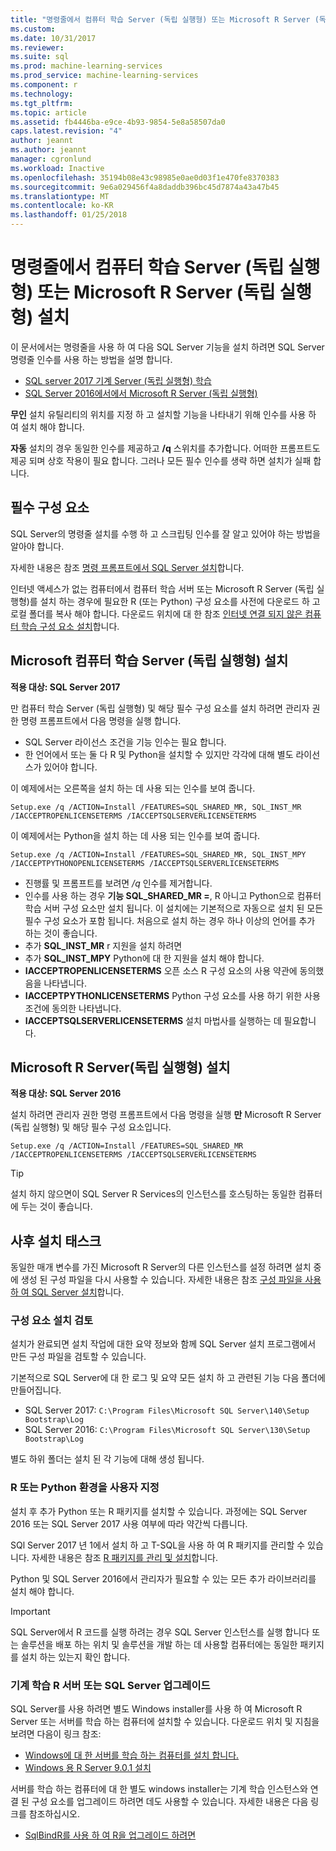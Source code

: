 ```yaml
---
title: "명령줄에서 컴퓨터 학습 Server (독립 실행형) 또는 Microsoft R Server (독립 실행형) 설치 | Microsoft Docs"
ms.custom: 
ms.date: 10/31/2017
ms.reviewer: 
ms.suite: sql
ms.prod: machine-learning-services
ms.prod_service: machine-learning-services
ms.component: r
ms.technology: 
ms.tgt_pltfrm: 
ms.topic: article
ms.assetid: fb4446ba-e9ce-4b93-9854-5e8a58507da0
caps.latest.revision: "4"
author: jeannt
ms.author: jeannt
manager: cgronlund
ms.workload: Inactive
ms.openlocfilehash: 35194b08e43c98985e0ae0d03f1e470fe8370383
ms.sourcegitcommit: 9e6a029456f4a8daddb396bc45d7874a43a47b45
ms.translationtype: MT
ms.contentlocale: ko-KR
ms.lasthandoff: 01/25/2018
---
```

# <a name="install-machine-learning-server-standalone-or-microsoft-r-server-standalone-from-the-command-line"></a>명령줄에서 컴퓨터 학습 Server (독립 실행형) 또는 Microsoft R Server (독립 실행형) 설치

이 문서에서는 명령줄을 사용 하 여 다음 SQL Server 기능을 설치 하려면 SQL Server 명령줄 인수를 사용 하는 방법을 설명 합니다.

+ [SQL server 2017 기계 Server (독립 실행형) 학습](#bkmk_mls2017) 
+ [SQL Server 2016에서에서 Microsoft R Server (독립 실행형)](#bkmk_mrs2016)

**무인** 설치 유틸리티의 위치를 지정 하 고 설치할 기능을 나타내기 위해 인수를 사용 하 여 설치 해야 합니다.

**자동** 설치의 경우 동일한 인수를 제공하고 **/q** 스위치를 추가합니다. 어떠한 프롬프트도 제공 되며 상호 작용이 필요 합니다. 그러나 모든 필수 인수를 생략 하면 설치가 실패 합니다.

## <a name="prerequisites"></a>필수 구성 요소

SQL Server의 명령줄 설치를 수행 하 고 스크립팅 인수를 잘 알고 있어야 하는 방법을 알아야 합니다.

자세한 내용은 참조 [명령 프롬프트에서 SQL Server 설치](../../database-engine/install-windows/install-sql-server-from-the-command-prompt.md)합니다.

인터넷 액세스가 없는 컴퓨터에서 컴퓨터 학습 서버 또는 Microsoft R Server (독립 실행형)를 설치 하는 경우에 필요한 R (또는 Python) 구성 요소를 사전에 다운로드 하 고 로컬 폴더를 복사 해야 합니다. 다운로드 위치에 대 한 참조 [인터넷 연결 되지 않은 컴퓨터 학습 구성 요소 설치](installing-ml-components-without-internet-access.md)합니다.


## <a name="bkmk_mls2017"></a>Microsoft 컴퓨터 학습 Server (독립 실행형) 설치

**적용 대상: SQL Server 2017**

만 컴퓨터 학습 Server (독립 실행형) 및 해당 필수 구성 요소를 설치 하려면 관리자 권한 명령 프롬프트에서 다음 명령을 실행 합니다.

+ SQL Server 라이선스 조건을 기능 인수는 필요 합니다.
+ 한 언어에서 또는 둘 다 R 및 Python을 설치할 수 있지만 각각에 대해 별도 라이선스가 있어야 합니다.

이 예제에서는 오른쪽을 설치 하는 데 사용 되는 인수를 보여 줍니다.

```
Setup.exe /q /ACTION=Install /FEATURES=SQL_SHARED_MR, SQL_INST_MR  /IACCEPTROPENLICENSETERMS /IACCEPTSQLSERVERLICENSETERMS
```

이 예제에서는 Python을 설치 하는 데 사용 되는 인수를 보여 줍니다.

```
Setup.exe /q /ACTION=Install /FEATURES=SQL_SHARED_MR, SQL_INST_MPY  /IACCEPTPYTHONOPENLICENSETERMS /IACCEPTSQLSERVERLICENSETERMS
```

+ 진행률 및 프롬프트를 보려면 _/q_ 인수를 제거합니다.
+ 인수를 사용 하는 경우 **기능 SQL_SHARED_MR =**, R 아니고 Python으로 컴퓨터 학습 서버 구성 요소만 설치 됩니다. 이 설치에는 기본적으로 자동으로 설치 된 모든 필수 구성 요소가 포함 됩니다. 처음으로 설치 하는 경우 하나 이상의 언어를 추가 하는 것이 좋습니다.
+ 추가 **SQL_INST_MR** r 지원을 설치 하려면
+ 추가 **SQL_INST_MPY** Python에 대 한 지원을 설치 해야 합니다.
+ **IACCEPTROPENLICENSETERMS** 오픈 소스 R 구성 요소의 사용 약관에 동의했음을 나타냅니다.
+ **IACCEPTPYTHONLICENSETERMS** Python 구성 요소를 사용 하기 위한 사용 조건에 동의한 나타냅니다.
+ **IACCEPTSQLSERVERLICENSETERMS** 설치 마법사를 실행하는 데 필요합니다.


## <a name="bkmk_mrs2016"></a> Microsoft R Server(독립 실행형) 설치

**적용 대상: SQL Server 2016**

설치 하려면 관리자 권한 명령 프롬프트에서 다음 명령을 실행 **만** Microsoft R Server (독립 실행형) 및 해당 필수 구성 요소입니다. 

```
Setup.exe /q /ACTION=Install /FEATURES=SQL_SHARED_MR /IACCEPTROPENLICENSETERMS /IACCEPTSQLSERVERLICENSETERMS
```

> [!TIP]
> 설치 하지 않으면이 SQL Server R Services의 인스턴스를 호스팅하는 동일한 컴퓨터에 두는 것이 좋습니다.

## <a name="post-installation-tasks"></a>사후 설치 태스크

동일한 매개 변수를 가진 Microsoft R Server의 다른 인스턴스를 설정 하려면 설치 중에 생성 된 구성 파일을 다시 사용할 수 있습니다. 자세한 내용은 참조 [구성 파일을 사용 하 여 SQL Server 설치](../../database-engine/install-windows/install-sql-server-using-a-configuration-file.md)합니다.

### <a name="review-installed-components"></a>구성 요소 설치 검토

설치가 완료되면 설치 작업에 대한 요약 정보와 함께 SQL Server 설치 프로그램에서 만든 구성 파일을 검토할 수 있습니다.

기본적으로 SQL Server에 대 한 로그 및 요약 모든 설치 하 고 관련된 기능 다음 폴더에 만들어집니다.

+ SQL Server 2017: `C:\Program Files\Microsoft SQL Server\140\Setup Bootstrap\Log`
+ SQL Server 2016:  `C:\Program Files\Microsoft SQL Server\130\Setup Bootstrap\Log`

별도 하위 폴더는 설치 된 각 기능에 대해 생성 됩니다.

### <a name="customize-the-r-or-python-environment"></a>R 또는 Python 환경을 사용자 지정

설치 후 추가 Python 또는 R 패키지를 설치할 수 있습니다. 과정에는 SQL Server 2016 또는 SQL Server 2017 사용 여부에 따라 약간씩 다릅니다.

SQl Server 2017 년 1에서 설치 하 고 T-SQL을 사용 하 여 R 패키지를 관리할 수 있습니다. 자세한 내용은 참조 [R 패키지를 관리 및 설치](../r/install-additional-r-packages-on-sql-server.md)합니다.

Python 및 SQL Server 2016에서 관리자가 필요할 수 있는 모든 추가 라이브러리를 설치 해야 합니다.

> [!IMPORTANT]
> SQL Server에서 R 코드를 실행 하려는 경우 SQL Server 인스턴스를 실행 합니다 또는 솔루션을 배포 하는 위치 및 솔루션을 개발 하는 데 사용할 컴퓨터에는 동일한 패키지를 설치 하는 있는지 확인 합니다.

### <a name="upgrading-r-server-or-sql-server-machine-learning"></a>기계 학습 R 서버 또는 SQL Server 업그레이드

SQL Server를 사용 하려면 별도 Windows installer를 사용 하 여 Microsoft R Server 또는 서버를 학습 하는 컴퓨터에 설치할 수 있습니다. 다운로드 위치 및 지침을 보려면 다음이 링크 참조:

+ [Windows에 대 한 서버를 학습 하는 컴퓨터를 설치 합니다.](https://docs.microsoft.com/machine-learning-server/install/machine-learning-server-windows-install)
+ [Windows 용 R Server 9.0.1 설치](https://docs.microsoft.com/machine-learning-server/install/r-server-install-windows) 

서버를 학습 하는 컴퓨터에 대 한 별도 windows installer는 기계 학습 인스턴스와 연결 된 구성 요소를 업그레이드 하려면 데도 사용할 수 있습니다.  자세한 내용은 다음 링크를 참조하십시오.

+ [SqlBindR를 사용 하 여 R을 업그레이드 하려면](../r/use-sqlbindr-exe-to-upgrade-an-instance-of-sql-server.md)
